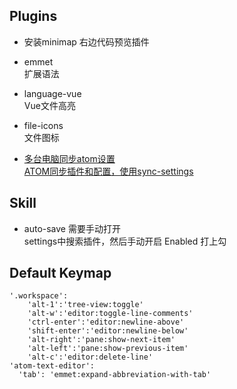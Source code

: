 ## Plugins
- 安装minimap 右边代码预览插件

- emmet  
扩展语法

- language-vue  
Vue文件高亮

- file-icons  
文件图标

- [多台电脑同步atom设置](https://atom.io/packages/sync-settings)  
[ATOM同步插件和配置，使用sync-settings](https://www.jianshu.com/p/bd006b349d03)


## Skill
- auto-save 需要手动打开   
settings中搜索插件，然后手动开启 Enabled 打上勾

## Default Keymap

    '.workspace':
        'alt-1':'tree-view:toggle'
        'alt-w':'editor:toggle-line-comments'
        'ctrl-enter':'editor:newline-above'
        'shift-enter':'editor:newline-below'
        'alt-right':'pane:show-next-item'
        'alt-left':'pane:show-previous-item'
        'alt-c':'editor:delete-line'
    'atom-text-editor':
      'tab': 'emmet:expand-abbreviation-with-tab'